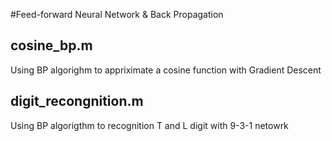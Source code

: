 #Feed-forward Neural Network & Back Propagation
## cosine_bp.m

Using BP algorighm to appriximate a cosine function with Gradient Descent
## digit_recongnition.m

Using BP algorigthm to recognition T and L digit with 9-3-1 netowrk


